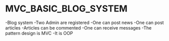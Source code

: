 # MVC_BASIC_BLOG_SYSTEM

-Blog system
-Two Admin are registered
-One can post news
-One can post articles
-Articles can be commented
-One can receive messages
-The pattern design is MVC
-It is OOP
